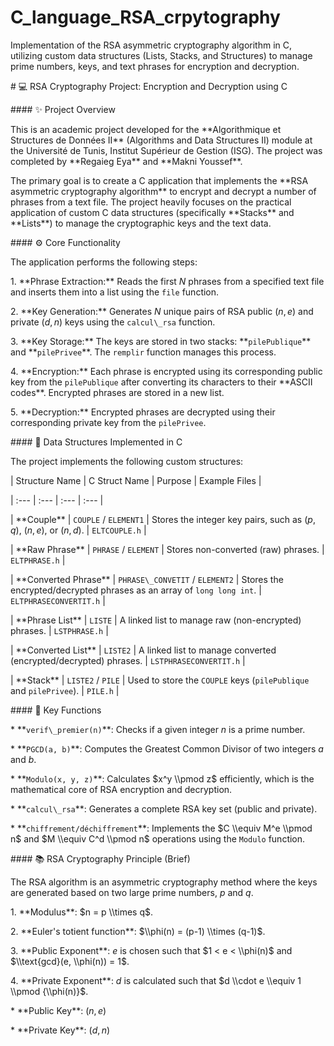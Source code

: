 # C\_language\_RSA\_crpytography

Implementation of the RSA asymmetric cryptography algorithm in C, utilizing custom data structures (Lists, Stacks, and Structures) to manage prime numbers, keys, and text phrases for encryption and decryption.







\# 💻 RSA Cryptography Project: Encryption and Decryption using C



\#### ✨ Project Overview



This is an academic project developed for the \*\*Algorithmique et Structures de Données II\*\* (Algorithms and Data Structures II) module at the Université de Tunis, Institut Supérieur de Gestion (ISG). The project was completed by \*\*Regaieg Eya\*\* and \*\*Makni Youssef\*\*.



The primary goal is to create a C application that implements the \*\*RSA asymmetric cryptography algorithm\*\* to encrypt and decrypt a number of phrases from a text file. The project heavily focuses on the practical application of custom C data structures (specifically \*\*Stacks\*\* and \*\*Lists\*\*) to manage the cryptographic keys and the text data.



\#### ⚙️ Core Functionality



The application performs the following steps:



1\.  \*\*Phrase Extraction:\*\* Reads the first $N$ phrases from a specified text file and inserts them into a list using the `file` function.

2\.  \*\*Key Generation:\*\* Generates $N$ unique pairs of RSA public $(n, e)$ and private $(d, n)$ keys using the `calcul\_rsa` function.

3\.  \*\*Key Storage:\*\* The keys are stored in two stacks: \*\*`pilePublique`\*\* and \*\*`pilePrivee`\*\*. The `remplir` function manages this process.

4\.  \*\*Encryption:\*\* Each phrase is encrypted using its corresponding public key from the `pilePublique` after converting its characters to their \*\*ASCII codes\*\*. Encrypted phrases are stored in a new list.

5\.  \*\*Decryption:\*\* Encrypted phrases are decrypted using their corresponding private key from the `pilePrivee`.



\#### 📐 Data Structures Implemented in C



The project implements the following custom structures:



| Structure Name | C Struct Name | Purpose | Example Files |

| :--- | :--- | :--- | :--- |

| \*\*Couple\*\* | `COUPLE` / `ELEMENT1` | Stores the integer key pairs, such as $(p, q)$, $(n, e)$, or $(n, d)$. | `ELTCOUPLE.h` |

| \*\*Raw Phrase\*\* | `PHRASE` / `ELEMENT` | Stores non-converted (raw) phrases. | `ELTPHRASE.h` |

| \*\*Converted Phrase\*\* | `PHRASE\_CONVETIT` / `ELEMENT2` | Stores the encrypted/decrypted phrases as an array of `long long int`. | `ELTPHRASECONVERTIT.h` |

| \*\*Phrase List\*\* | `LISTE` | A linked list to manage raw (non-encrypted) phrases. | `LSTPHRASE.h` |

| \*\*Converted List\*\* | `LISTE2` | A linked list to manage converted (encrypted/decrypted) phrases. | `LSTPHRASECONVERTIT.h` |

| \*\*Stack\*\* | `LISTE2` / `PILE` | Used to store the `COUPLE` keys (`pilePublique` and `pilePrivee`). | `PILE.h` |



\#### 🔑 Key Functions



\* \*\*`verif\_premier(n)`\*\*: Checks if a given integer $n$ is a prime number.

\* \*\*`PGCD(a, b)`\*\*: Computes the Greatest Common Divisor of two integers $a$ and $b$.

\* \*\*`Modulo(x, y, z)`\*\*: Calculates $x^y \\pmod z$ efficiently, which is the mathematical core of RSA encryption and decryption.

\* \*\*`calcul\_rsa`\*\*: Generates a complete RSA key set (public and private).

\* \*\*`chiffrement/déchiffrement`\*\*: Implements the $C \\equiv M^e \\pmod n$ and $M \\equiv C^d \\pmod n$ operations using the `Modulo` function.



\#### 📚 RSA Cryptography Principle (Brief)



The RSA algorithm is an asymmetric cryptography method where the keys are generated based on two large prime numbers, $p$ and $q$.



1\.  \*\*Modulus\*\*: $n = p \\times q$.

2\.  \*\*Euler's totient function\*\*: $\\phi(n) = (p-1) \\times (q-1)$.

3\.  \*\*Public Exponent\*\*: $e$ is chosen such that $1 < e < \\phi(n)$ and $\\text{gcd}(e, \\phi(n)) = 1$.

4\.  \*\*Private Exponent\*\*: $d$ is calculated such that $d \\cdot e \\equiv 1 \\pmod {\\phi(n)}$.



\* \*\*Public Key\*\*: $(n, e)$

\* \*\*Private Key\*\*: $(d, n)$

